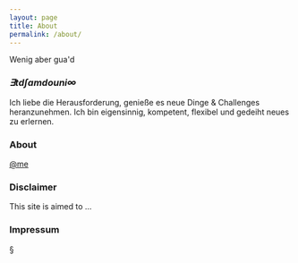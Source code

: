 ```yaml
---
layout: page
title: About
permalink: /about/
---
```


Wenig aber gua'd

### ***&exist;td&int;amdouni&infin;***

Ich liebe die Herausforderung, genieße es neue Dinge & Challenges heranzunehmen. Ich bin eigensinnig, kompetent, flexibel und gedeiht neues zu erlernen.

### About

[@me](mailto:itdamdouni@gmail.com)

### Disclaimer 

This site is aimed to ...  

### Impressum

&sect;

